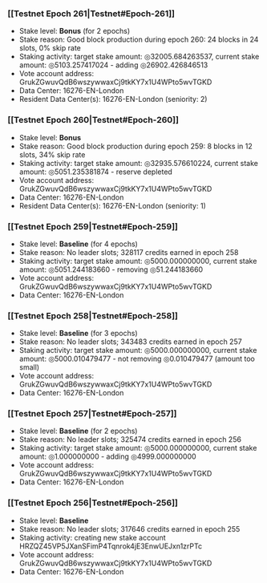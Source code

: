 ### [[Testnet Epoch 261|Testnet#Epoch-261]]
* Stake level: **Bonus** (for 2 epochs)
* Stake reason: Good block production during epoch 260: 24 blocks in 24 slots, 0% skip rate
* Staking activity: target stake amount: ◎32005.684263537, current stake amount: ◎5103.257417024 - adding ◎26902.426846513
* Vote account address: GrukZGwuvQdB6wszywwaxCj9tkKY7x1U4WPto5wvTGKD
* Data Center: 16276-EN-London
* Resident Data Center(s): 16276-EN-London (seniority: 2)
### [[Testnet Epoch 260|Testnet#Epoch-260]]
* Stake level: **Bonus**
* Stake reason: Good block production during epoch 259: 8 blocks in 12 slots, 34% skip rate
* Staking activity: target stake amount: ◎32935.576610224, current stake amount: ◎5051.235381874 - reserve depleted
* Vote account address: GrukZGwuvQdB6wszywwaxCj9tkKY7x1U4WPto5wvTGKD
* Data Center: 16276-EN-London
* Resident Data Center(s): 16276-EN-London (seniority: 1)
### [[Testnet Epoch 259|Testnet#Epoch-259]]
* Stake level: **Baseline** (for 4 epochs)
* Stake reason: No leader slots; 328117 credits earned in epoch 258
* Staking activity: target stake amount: ◎5000.000000000, current stake amount: ◎5051.244183660 - removing ◎51.244183660
* Vote account address: GrukZGwuvQdB6wszywwaxCj9tkKY7x1U4WPto5wvTGKD
* Data Center: 16276-EN-London
### [[Testnet Epoch 258|Testnet#Epoch-258]]
* Stake level: **Baseline** (for 3 epochs)
* Stake reason: No leader slots; 343483 credits earned in epoch 257
* Staking activity: target stake amount: ◎5000.000000000, current stake amount: ◎5000.010479477 - not removing ◎0.010479477 (amount too small)
* Vote account address: GrukZGwuvQdB6wszywwaxCj9tkKY7x1U4WPto5wvTGKD
* Data Center: 16276-EN-London
### [[Testnet Epoch 257|Testnet#Epoch-257]]
* Stake level: **Baseline** (for 2 epochs)
* Stake reason: No leader slots; 325474 credits earned in epoch 256
* Staking activity: target stake amount: ◎5000.000000000, current stake amount: ◎1.000000000 - adding ◎4999.000000000
* Vote account address: GrukZGwuvQdB6wszywwaxCj9tkKY7x1U4WPto5wvTGKD
* Data Center: 16276-EN-London
### [[Testnet Epoch 256|Testnet#Epoch-256]]
* Stake level: **Baseline**
* Stake reason: No leader slots; 317646 credits earned in epoch 255
* Staking activity: creating new stake account HRZQZ45VP5JXanSFimP4Tqnrok4jE3EnwUEJxn1zrPTc
* Vote account address: GrukZGwuvQdB6wszywwaxCj9tkKY7x1U4WPto5wvTGKD
* Data Center: 16276-EN-London